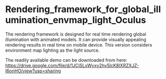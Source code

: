 # Rendering_framework_for_global_illumination_envmap_light_Oculus
 The rendering framework is designed for real time rendering global illumination with animated models. It can provide visually appealing rendering results in real time on mobile device. This version considers environment map lighting as the light source.


The readily available demo can be downloaded from here: https://drive.google.com/file/d/1JCjSLxWyxy2hv5lcK8lXRZXJZ-l6onHO/view?usp=sharing
